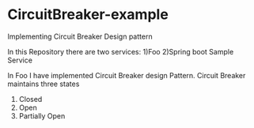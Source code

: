 # CircuitBreaker-example
Implementing Circuit Breaker Design pattern

In this Repository there are two services:
1)Foo
2)Spring boot Sample Service

In Foo I have implemented Circuit Breaker design Pattern. Circuit Breaker maintains three states
1)	Closed
2)	Open
3)	Partially Open
